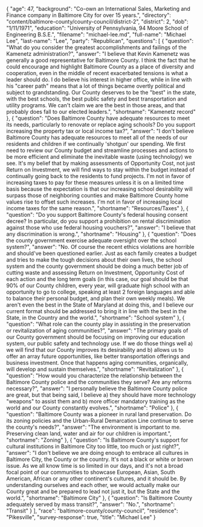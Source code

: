 {
  "age": 47,
  "background": "Co-own an International Sales, Marketing and Finance company in Baltimore City for over 15 years.",
  "directory": "content/baltimore-county/county-council/district-2",
  "district": 2,
  "dob": "1/11/1971",
  "education": "University of Pennsylvania, 94 Moore School of Engineering B.S.E.",
  "filename": "michael-lee.md",
  "full-name": "Michael Lee",
  "last-name": "Lee",
  "party": "Republican",
  "questions": [
    {
      "question": "What do you consider the greatest accomplishments and failings of the Kamenetz administration?",
      "answer": "I believe that Kevin Kamenetz was generally a good representative for Baltimore County. I think the fact that he could encourage and highlight Baltimore County as a place of diversity and cooperation, even in the middle of recent exacerbated tensions is what a leader should do. I do believe his interest in higher office, while in line with his \"career path\" means that a lot of things became overtly political and subject to grandstanding. Our County deserves to be the \"best\" in the state, with the best schools, the best public safety and best transportation and utility programs. We can't claim we are the best in those areas, and that probably does fall to our elected leaders.",
      "shortname": "Kamenetz record"
    },
    {
      "question": "Does Baltimore County have adequate resources to meet its needs, particularly to renovate or replace aging schools? Do you support increasing the property tax or local income tax?",
      "answer": "I don't believe Baltimore County has adequate resources to meet all of the needs of our residents and children if we continually 'shotgun' our spending. We first need to review our County budget and streamline processes and actions to be more efficient and eliminate the inevitable waste (using technology) we see. It's my belief that by making assessments of Opportunity Cost, not just Return on Investment, we will find ways to stay within the budget instead of continually going back to the residents to fund projects. I'm not in favor of increasing taxes to pay for these measures unless it is on a limited time basis because the expectation is that our increasing school desirability will surpass those of neighboring counties and make Baltimore County home values rise to offset such increases. I'm not in favor of increasing local income taxes for the same reason.",
      "shortname": "Resources/Taxes"
    },
    {
      "question": "Do you support Baltimore County's federal housing consent decree? In particular, do you support a prohibition on rental discrimination against those who use federal housing vouchers?",
      "answer": "I believe that any discrimination is wrong.",
      "shortname": "Housing"
    },
    {
      "question": "Does the county government exercise adequate oversight over the school system?",
      "answer": "No. Of course the recent ethics violations are horrible and should've been questioned earlier. Just as each family creates a budget and tries to make the tough decisions about their own lives, the school system and the county government should be doing a much better job of cutting waste and assessing Return on Investment, Opportunity Cost of each action and the long term goals (in this case, our goal should be that 90% of our County children, every year, will graduate high school with an opportunity to go to college, speaking at least 2 foreign languages and able to balance their personal budget, and plan their own weekly meals). We aren't even the best in the State of Maryland at doing this, and I believe our current format should be addressed to bring it in line with the best in the State, in the Country and the world.",
      "shortname": "School system"
    },
    {
      "question": "What role can the county play in assisting in the preservation or revitalization of aging communities?",
      "answer": "The primary goals of our County government should be focusing on improving our education system, our public safety and technology use. If we do those things well a) we will find that our County improves its desirability and b) allows us to offer an array future opportunities, like better transportation offerings and business investment. Once that happens aging communities, organically, will develop and sustain themselves.",
      "shortname": "Revitalization"
    },
    {
      "question": "How would you characterize the relationship between the Baltimore County police and the communities they serve? Are any reforms necessary?",
      "answer": "I personally believe the Baltimore County police are great, but that being said, I believe a) they should have more technology \"weapons\" to assist them and b) more officer mandatory training as the world and our County constantly evolves.",
      "shortname": "Police"
    },
    {
      "question": "Baltimore County was a pioneer in rural land preservation. Do its zoning policies and the Urban-Rural Demarcation Line continue to serve the county's needs?",
      "answer": "The environment is important to me. Preserving clean land, water and air for our children is important.",
      "shortname": "Zoning"
    },
    {
      "question": "Is Baltimore County's support for cultural institutions in Baltimore City too little, too much or just right?",
      "answer": "I don't believe we are doing enough to embrace all cultures in Baltimore City, the County or the country. It's not a black or white or brown issue. As we all know time is so limited in our days, and it's not a broad focal point of our communities to showcase European, Asian, South American, African or any other continent's cultures, and it should be. By understanding ourselves and each other, we would actually make our County great and be prepared to lead not just it, but the State and the world.",
      "shortname": "Baltimore City"
    },
    {
      "question": "Is Baltimore County adequately served by mass transit?",
      "answer": "No.",
      "shortname": "Transit"
    }
  ],
  "race": "baltimore-county/county-council",
  "residence": "Pikesville",
  "survey-response": true,
  "title": "Michael Lee"
}
